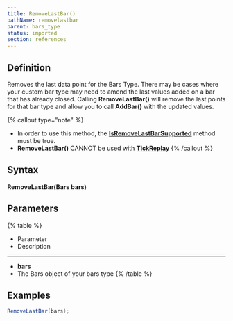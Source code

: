 ```yaml
---
title: RemoveLastBar()
pathName: removelastbar
parent: bars_type
status: imported
section: references
---
```


## Definition

Removes the last data point for the Bars Type. There may be cases where your custom bar type may need to amend the last values added on a bar that has already closed. Calling **RemoveLastBar()** will remove the last points for that bar type and allow you to call **AddBar()** with the updated values.

{% callout type="note" %}

* In order to use this method, the [**IsRemoveLastBarSupported**](isremovelastbarsupported) method must be true.
* **RemoveLastBar()** CANNOT be used with [**TickReplay**](tick_replay)
{% /callout %}

## Syntax

**RemoveLastBar(Bars bars)**

## Parameters

{% table %}

* Parameter
* Description

---

* **bars**
* The Bars object of your bars type
{% /table %}

## Examples

```csharp
RemoveLastBar(bars);
```
